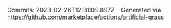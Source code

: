 Commits: 2023-02-26T12:31:09.897Z - Generated via https://github.com/marketplace/actions/artificial-grass
<br>
